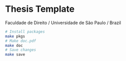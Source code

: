 # Thesis Template

Faculdade de Direito / Universidade de São Paulo / Brazil

```bash
# Install packages
make pkgs
# Make doc.pdf
make doc
# Save changes
make save
```
